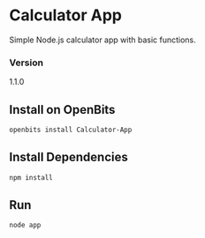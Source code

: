 # Calculator App
Simple Node.js calculator app with basic functions.

### Version

1.1.0


## Install on OpenBits

```bash
openbits install Calculator-App
```

## Install Dependencies

```bash
npm install 
```


## Run

```bash
node app
```
